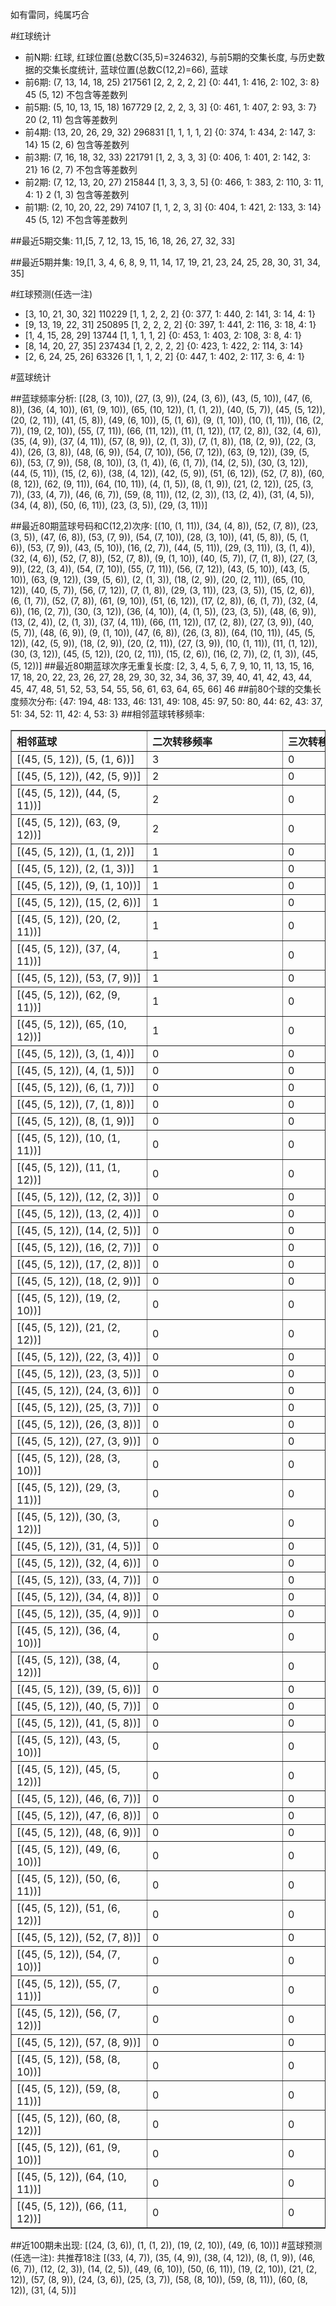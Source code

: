 <!-- 
.. title: 大乐透13112期(2013-09-25)数据分析报告
.. slug: dlott-13112-2013-09-25-report
.. date: 2013-09-26 08:00:00 UTC+08:00
.. tags: Lottery
.. link: 
.. description: 
.. type: text
-->

如有雷同，纯属巧合

<!-- TEASER_END-->

#红球统计

- 前N期: 红球, 红球位置(总数C(35,5)=324632), 与前5期的交集长度, 与历史数据的交集长度统计, 蓝球位置(总数C(12,2)=66), 蓝球
- 前6期: (7, 13, 14, 18, 25) 217561 [2, 2, 2, 2, 2] {0: 441, 1: 416, 2: 102, 3: 8} 45 (5, 12) 不包含等差数列
- 前5期: (5, 10, 13, 15, 18) 167729 [2, 2, 2, 3, 3] {0: 461, 1: 407, 2: 93, 3: 7} 20 (2, 11) 包含等差数列
- 前4期: (13, 20, 26, 29, 32) 296831 [1, 1, 1, 1, 2] {0: 374, 1: 434, 2: 147, 3: 14} 15 (2, 6) 包含等差数列
- 前3期: (7, 16, 18, 32, 33) 221791 [1, 2, 3, 3, 3] {0: 406, 1: 401, 2: 142, 3: 21} 16 (2, 7) 不包含等差数列
- 前2期: (7, 12, 13, 20, 27) 215844 [1, 3, 3, 3, 5] {0: 466, 1: 383, 2: 110, 3: 11, 4: 1} 2 (1, 3) 包含等差数列
- 前1期: (2, 10, 20, 22, 29) 74107 [1, 1, 2, 3, 3] {0: 404, 1: 421, 2: 133, 3: 14} 45 (5, 12) 不包含等差数列

##最近5期交集:
11,[5, 7, 12, 13, 15, 16, 18, 26, 27, 32, 33]

##最近5期并集:
19,[1, 3, 4, 6, 8, 9, 11, 14, 17, 19, 21, 23, 24, 25, 28, 30, 31, 34, 35]

#红球预测(任选一注)

- [3, 10, 21, 30, 32] 110229 [1, 1, 2, 2, 2] {0: 377, 1: 440, 2: 141, 3: 14, 4: 1}
- [9, 13, 19, 22, 31] 250895 [1, 2, 2, 2, 2] {0: 397, 1: 441, 2: 116, 3: 18, 4: 1}
- [1, 4, 15, 28, 29] 13744 [1, 1, 1, 1, 2] {0: 453, 1: 403, 2: 108, 3: 8, 4: 1}
- [8, 14, 20, 27, 35] 237434 [1, 2, 2, 2, 2] {0: 423, 1: 422, 2: 114, 3: 14}
- [2, 6, 24, 25, 26] 63326 [1, 1, 1, 2, 2] {0: 447, 1: 402, 2: 117, 3: 6, 4: 1}

#蓝球统计

##蓝球频率分析:
[(28, (3, 10)), (27, (3, 9)), (24, (3, 6)), (43, (5, 10)), (47, (6, 8)), (36, (4, 10)), (61, (9, 10)), (65, (10, 12)), (1, (1, 2)), (40, (5, 7)), (45, (5, 12)), (20, (2, 11)), (41, (5, 8)), (49, (6, 10)), (5, (1, 6)), (9, (1, 10)), (10, (1, 11)), (16, (2, 7)), (19, (2, 10)), (55, (7, 11)), (66, (11, 12)), (11, (1, 12)), (17, (2, 8)), (32, (4, 6)), (35, (4, 9)), (37, (4, 11)), (57, (8, 9)), (2, (1, 3)), (7, (1, 8)), (18, (2, 9)), (22, (3, 4)), (26, (3, 8)), (48, (6, 9)), (54, (7, 10)), (56, (7, 12)), (63, (9, 12)), (39, (5, 6)), (53, (7, 9)), (58, (8, 10)), (3, (1, 4)), (6, (1, 7)), (14, (2, 5)), (30, (3, 12)), (44, (5, 11)), (15, (2, 6)), (38, (4, 12)), (42, (5, 9)), (51, (6, 12)), (52, (7, 8)), (60, (8, 12)), (62, (9, 11)), (64, (10, 11)), (4, (1, 5)), (8, (1, 9)), (21, (2, 12)), (25, (3, 7)), (33, (4, 7)), (46, (6, 7)), (59, (8, 11)), (12, (2, 3)), (13, (2, 4)), (31, (4, 5)), (34, (4, 8)), (50, (6, 11)), (23, (3, 5)), (29, (3, 11))]

##最近80期蓝球号码和C(12,2)次序:
[(10, (1, 11)), (34, (4, 8)), (52, (7, 8)), (23, (3, 5)), (47, (6, 8)), (53, (7, 9)), (54, (7, 10)), (28, (3, 10)), (41, (5, 8)), (5, (1, 6)), (53, (7, 9)), (43, (5, 10)), (16, (2, 7)), (44, (5, 11)), (29, (3, 11)), (3, (1, 4)), (32, (4, 6)), (52, (7, 8)), (52, (7, 8)), (9, (1, 10)), (40, (5, 7)), (7, (1, 8)), (27, (3, 9)), (22, (3, 4)), (54, (7, 10)), (55, (7, 11)), (56, (7, 12)), (43, (5, 10)), (43, (5, 10)), (63, (9, 12)), (39, (5, 6)), (2, (1, 3)), (18, (2, 9)), (20, (2, 11)), (65, (10, 12)), (40, (5, 7)), (56, (7, 12)), (7, (1, 8)), (29, (3, 11)), (23, (3, 5)), (15, (2, 6)), (6, (1, 7)), (52, (7, 8)), (61, (9, 10)), (51, (6, 12)), (17, (2, 8)), (6, (1, 7)), (32, (4, 6)), (16, (2, 7)), (30, (3, 12)), (36, (4, 10)), (4, (1, 5)), (23, (3, 5)), (48, (6, 9)), (13, (2, 4)), (2, (1, 3)), (37, (4, 11)), (66, (11, 12)), (17, (2, 8)), (27, (3, 9)), (40, (5, 7)), (48, (6, 9)), (9, (1, 10)), (47, (6, 8)), (26, (3, 8)), (64, (10, 11)), (45, (5, 12)), (42, (5, 9)), (18, (2, 9)), (20, (2, 11)), (27, (3, 9)), (10, (1, 11)), (11, (1, 12)), (30, (3, 12)), (45, (5, 12)), (20, (2, 11)), (15, (2, 6)), (16, (2, 7)), (2, (1, 3)), (45, (5, 12))]
##最近80期蓝球次序无重复长度:
[2, 3, 4, 5, 6, 7, 9, 10, 11, 13, 15, 16, 17, 18, 20, 22, 23, 26, 27, 28, 29, 30, 32, 34, 36, 37, 39, 40, 41, 42, 43, 44, 45, 47, 48, 51, 52, 53, 54, 55, 56, 61, 63, 64, 65, 66] 46
##前80个球的交集长度频次分布:
{47: 194, 48: 133, 46: 131, 49: 108, 45: 97, 50: 80, 44: 62, 43: 37, 51: 34, 52: 11, 42: 4, 53: 3}
##相邻蓝球转移频率:
<table border="1" class="table table-striped dataframe">
  <thead>
    <tr style="text-align: left;">
      <th style="min-width: 200px;">相邻蓝球</th>
      <th style="min-width: 200px;">二次转移频率</th>
      <th style="min-width: 200px;">三次转移频率</th>
    </tr>
  </thead>
  <tbody>
    <tr>
      <td>    [(45, (5, 12)), (5, (1, 6))]</td>
      <td> 3</td>
      <td> 0</td>
    </tr>
    <tr>
      <td>   [(45, (5, 12)), (42, (5, 9))]</td>
      <td> 2</td>
      <td> 0</td>
    </tr>
    <tr>
      <td>  [(45, (5, 12)), (44, (5, 11))]</td>
      <td> 2</td>
      <td> 0</td>
    </tr>
    <tr>
      <td>  [(45, (5, 12)), (63, (9, 12))]</td>
      <td> 2</td>
      <td> 0</td>
    </tr>
    <tr>
      <td>    [(45, (5, 12)), (1, (1, 2))]</td>
      <td> 1</td>
      <td> 0</td>
    </tr>
    <tr>
      <td>    [(45, (5, 12)), (2, (1, 3))]</td>
      <td> 1</td>
      <td> 0</td>
    </tr>
    <tr>
      <td>   [(45, (5, 12)), (9, (1, 10))]</td>
      <td> 1</td>
      <td> 0</td>
    </tr>
    <tr>
      <td>   [(45, (5, 12)), (15, (2, 6))]</td>
      <td> 1</td>
      <td> 0</td>
    </tr>
    <tr>
      <td>  [(45, (5, 12)), (20, (2, 11))]</td>
      <td> 1</td>
      <td> 0</td>
    </tr>
    <tr>
      <td>  [(45, (5, 12)), (37, (4, 11))]</td>
      <td> 1</td>
      <td> 0</td>
    </tr>
    <tr>
      <td>   [(45, (5, 12)), (53, (7, 9))]</td>
      <td> 1</td>
      <td> 0</td>
    </tr>
    <tr>
      <td>  [(45, (5, 12)), (62, (9, 11))]</td>
      <td> 1</td>
      <td> 0</td>
    </tr>
    <tr>
      <td> [(45, (5, 12)), (65, (10, 12))]</td>
      <td> 1</td>
      <td> 0</td>
    </tr>
    <tr>
      <td>    [(45, (5, 12)), (3, (1, 4))]</td>
      <td> 0</td>
      <td> 0</td>
    </tr>
    <tr>
      <td>    [(45, (5, 12)), (4, (1, 5))]</td>
      <td> 0</td>
      <td> 0</td>
    </tr>
    <tr>
      <td>    [(45, (5, 12)), (6, (1, 7))]</td>
      <td> 0</td>
      <td> 0</td>
    </tr>
    <tr>
      <td>    [(45, (5, 12)), (7, (1, 8))]</td>
      <td> 0</td>
      <td> 0</td>
    </tr>
    <tr>
      <td>    [(45, (5, 12)), (8, (1, 9))]</td>
      <td> 0</td>
      <td> 0</td>
    </tr>
    <tr>
      <td>  [(45, (5, 12)), (10, (1, 11))]</td>
      <td> 0</td>
      <td> 0</td>
    </tr>
    <tr>
      <td>  [(45, (5, 12)), (11, (1, 12))]</td>
      <td> 0</td>
      <td> 0</td>
    </tr>
    <tr>
      <td>   [(45, (5, 12)), (12, (2, 3))]</td>
      <td> 0</td>
      <td> 0</td>
    </tr>
    <tr>
      <td>   [(45, (5, 12)), (13, (2, 4))]</td>
      <td> 0</td>
      <td> 0</td>
    </tr>
    <tr>
      <td>   [(45, (5, 12)), (14, (2, 5))]</td>
      <td> 0</td>
      <td> 0</td>
    </tr>
    <tr>
      <td>   [(45, (5, 12)), (16, (2, 7))]</td>
      <td> 0</td>
      <td> 0</td>
    </tr>
    <tr>
      <td>   [(45, (5, 12)), (17, (2, 8))]</td>
      <td> 0</td>
      <td> 0</td>
    </tr>
    <tr>
      <td>   [(45, (5, 12)), (18, (2, 9))]</td>
      <td> 0</td>
      <td> 0</td>
    </tr>
    <tr>
      <td>  [(45, (5, 12)), (19, (2, 10))]</td>
      <td> 0</td>
      <td> 0</td>
    </tr>
    <tr>
      <td>  [(45, (5, 12)), (21, (2, 12))]</td>
      <td> 0</td>
      <td> 0</td>
    </tr>
    <tr>
      <td>   [(45, (5, 12)), (22, (3, 4))]</td>
      <td> 0</td>
      <td> 0</td>
    </tr>
    <tr>
      <td>   [(45, (5, 12)), (23, (3, 5))]</td>
      <td> 0</td>
      <td> 0</td>
    </tr>
    <tr>
      <td>   [(45, (5, 12)), (24, (3, 6))]</td>
      <td> 0</td>
      <td> 0</td>
    </tr>
    <tr>
      <td>   [(45, (5, 12)), (25, (3, 7))]</td>
      <td> 0</td>
      <td> 0</td>
    </tr>
    <tr>
      <td>   [(45, (5, 12)), (26, (3, 8))]</td>
      <td> 0</td>
      <td> 0</td>
    </tr>
    <tr>
      <td>   [(45, (5, 12)), (27, (3, 9))]</td>
      <td> 0</td>
      <td> 0</td>
    </tr>
    <tr>
      <td>  [(45, (5, 12)), (28, (3, 10))]</td>
      <td> 0</td>
      <td> 0</td>
    </tr>
    <tr>
      <td>  [(45, (5, 12)), (29, (3, 11))]</td>
      <td> 0</td>
      <td> 0</td>
    </tr>
    <tr>
      <td>  [(45, (5, 12)), (30, (3, 12))]</td>
      <td> 0</td>
      <td> 0</td>
    </tr>
    <tr>
      <td>   [(45, (5, 12)), (31, (4, 5))]</td>
      <td> 0</td>
      <td> 0</td>
    </tr>
    <tr>
      <td>   [(45, (5, 12)), (32, (4, 6))]</td>
      <td> 0</td>
      <td> 0</td>
    </tr>
    <tr>
      <td>   [(45, (5, 12)), (33, (4, 7))]</td>
      <td> 0</td>
      <td> 0</td>
    </tr>
    <tr>
      <td>   [(45, (5, 12)), (34, (4, 8))]</td>
      <td> 0</td>
      <td> 0</td>
    </tr>
    <tr>
      <td>   [(45, (5, 12)), (35, (4, 9))]</td>
      <td> 0</td>
      <td> 0</td>
    </tr>
    <tr>
      <td>  [(45, (5, 12)), (36, (4, 10))]</td>
      <td> 0</td>
      <td> 0</td>
    </tr>
    <tr>
      <td>  [(45, (5, 12)), (38, (4, 12))]</td>
      <td> 0</td>
      <td> 0</td>
    </tr>
    <tr>
      <td>   [(45, (5, 12)), (39, (5, 6))]</td>
      <td> 0</td>
      <td> 0</td>
    </tr>
    <tr>
      <td>   [(45, (5, 12)), (40, (5, 7))]</td>
      <td> 0</td>
      <td> 0</td>
    </tr>
    <tr>
      <td>   [(45, (5, 12)), (41, (5, 8))]</td>
      <td> 0</td>
      <td> 0</td>
    </tr>
    <tr>
      <td>  [(45, (5, 12)), (43, (5, 10))]</td>
      <td> 0</td>
      <td> 0</td>
    </tr>
    <tr>
      <td>  [(45, (5, 12)), (45, (5, 12))]</td>
      <td> 0</td>
      <td> 0</td>
    </tr>
    <tr>
      <td>   [(45, (5, 12)), (46, (6, 7))]</td>
      <td> 0</td>
      <td> 0</td>
    </tr>
    <tr>
      <td>   [(45, (5, 12)), (47, (6, 8))]</td>
      <td> 0</td>
      <td> 0</td>
    </tr>
    <tr>
      <td>   [(45, (5, 12)), (48, (6, 9))]</td>
      <td> 0</td>
      <td> 0</td>
    </tr>
    <tr>
      <td>  [(45, (5, 12)), (49, (6, 10))]</td>
      <td> 0</td>
      <td> 0</td>
    </tr>
    <tr>
      <td>  [(45, (5, 12)), (50, (6, 11))]</td>
      <td> 0</td>
      <td> 0</td>
    </tr>
    <tr>
      <td>  [(45, (5, 12)), (51, (6, 12))]</td>
      <td> 0</td>
      <td> 0</td>
    </tr>
    <tr>
      <td>   [(45, (5, 12)), (52, (7, 8))]</td>
      <td> 0</td>
      <td> 0</td>
    </tr>
    <tr>
      <td>  [(45, (5, 12)), (54, (7, 10))]</td>
      <td> 0</td>
      <td> 0</td>
    </tr>
    <tr>
      <td>  [(45, (5, 12)), (55, (7, 11))]</td>
      <td> 0</td>
      <td> 0</td>
    </tr>
    <tr>
      <td>  [(45, (5, 12)), (56, (7, 12))]</td>
      <td> 0</td>
      <td> 0</td>
    </tr>
    <tr>
      <td>   [(45, (5, 12)), (57, (8, 9))]</td>
      <td> 0</td>
      <td> 0</td>
    </tr>
    <tr>
      <td>  [(45, (5, 12)), (58, (8, 10))]</td>
      <td> 0</td>
      <td> 0</td>
    </tr>
    <tr>
      <td>  [(45, (5, 12)), (59, (8, 11))]</td>
      <td> 0</td>
      <td> 0</td>
    </tr>
    <tr>
      <td>  [(45, (5, 12)), (60, (8, 12))]</td>
      <td> 0</td>
      <td> 0</td>
    </tr>
    <tr>
      <td>  [(45, (5, 12)), (61, (9, 10))]</td>
      <td> 0</td>
      <td> 0</td>
    </tr>
    <tr>
      <td> [(45, (5, 12)), (64, (10, 11))]</td>
      <td> 0</td>
      <td> 0</td>
    </tr>
    <tr>
      <td> [(45, (5, 12)), (66, (11, 12))]</td>
      <td> 0</td>
      <td> 0</td>
    </tr>
  </tbody>
</table>
##近100期未出现:
[(24, (3, 6)), (1, (1, 2)), (19, (2, 10)), (49, (6, 10))]
#蓝球预测(任选一注):
共推荐18注
[(33, (4, 7)), (35, (4, 9)), (38, (4, 12)), (8, (1, 9)), (46, (6, 7)), (12, (2, 3)), (14, (2, 5)), (49, (6, 10)), (50, (6, 11)), (19, (2, 10)), (21, (2, 12)), (57, (8, 9)), (24, (3, 6)), (25, (3, 7)), (58, (8, 10)), (59, (8, 11)), (60, (8, 12)), (31, (4, 5))]

